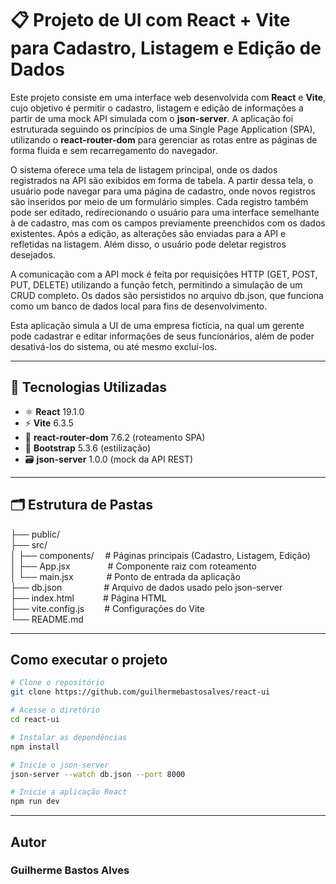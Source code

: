 # 📋 Projeto de UI com React + Vite para Cadastro, Listagem e Edição de Dados

Este projeto consiste em uma interface web desenvolvida com **React** e **Vite**, cujo objetivo é permitir o cadastro, listagem e edição de informações a partir de uma mock API simulada com o **json-server**. A aplicação foi estruturada seguindo os princípios de uma Single Page Application (SPA), utilizando o **react-router-dom** para gerenciar as rotas entre as páginas de forma fluida e sem recarregamento do navegador.

O sistema oferece uma tela de listagem principal, onde os dados registrados na API são exibidos em forma de tabela. A partir dessa tela, o usuário pode navegar para uma página de cadastro, onde novos registros são inseridos por meio de um formulário simples. Cada registro também pode ser editado, redirecionando o usuário para uma interface semelhante à de cadastro, mas com os campos previamente preenchidos com os dados existentes. Após a edição, as alterações são enviadas para a API e refletidas na listagem. Além disso, o usuário pode deletar registros desejados.

A comunicação com a API mock é feita por requisições HTTP (GET, POST, PUT, DELETE) utilizando a função fetch, permitindo a simulação de um CRUD completo. Os dados são persistidos no arquivo db.json, que funciona como um banco de dados local para fins de desenvolvimento.

Esta aplicação simula a UI de uma empresa fictícia, na qual um gerente pode cadastrar e editar informações de seus funcionários, além de poder desativá-los do sistema, ou até mesmo excluí-los.

---
## 🧰 Tecnologias Utilizadas

- ⚛️ **React** 19.1.0
- ⚡ **Vite** 6.3.5
- 🧭 **react-router-dom** 7.6.2 (roteamento SPA)
- 🎨 **Bootstrap** 5.3.6 (estilização)
- 🗃️ **json-server** 1.0.0 (mock da API REST)


---
## 🗂 Estrutura de Pastas
├── public/<br>
├── src/<br>
│   ├── components/       &ensp;&ensp;# Páginas principais (Cadastro, Listagem, Edição)<br>
│   ├── App.jsx           &ensp;&ensp;&ensp;&ensp;&ensp;&ensp;&ensp;&ensp;# Componente raiz com roteamento <br>
│   └── main.jsx          &ensp;&ensp;&ensp;&ensp;&ensp;&ensp;&ensp;# Ponto de entrada da aplicação<br>
├── db.json               &ensp;&ensp;&ensp;&ensp;&ensp;&ensp;&ensp;&ensp;&ensp;# Arquivo de dados usado pelo json-server<br>
├── index.html            &ensp;&ensp;&ensp;&ensp;&ensp;&ensp;# Página HTML<br>
├── vite.config.js        &ensp;&ensp;&ensp;&ensp;# Configurações do Vite<br>
└── README.md <br>

---
## Como executar o projeto

```bash
# Clone o repositório
git clone https://github.com/guilhermebastosalves/react-ui

# Acesse o diretório
cd react-ui

# Instalar as dependências
npm install

# Inicie o json-server
json-server --watch db.json --port 8000

# Inicie a aplicação React
npm run dev
```
---
## Autor
### Guilherme Bastos Alves
